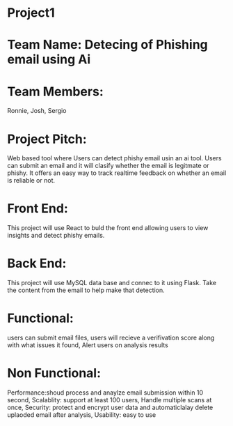 # Project1
# Team Name: Detecing of Phishing email using Ai
# Team Members:
Ronnie, Josh, Sergio
# Project Pitch:
Web based tool where Users can detect phishy email usin an ai tool. Users can submit an email and it will clasify whether the email is legitmate or phishy. It offers an easy way to track realtime feedback on whether an email is reliable or not. 
  
# Front End:
This project will use React to buld the front end allowing users to view insights and detect phishy emails. 

# Back End:
This project will use MySQL data base and connec to it using Flask. Take the content from the email to help make that detection. 

# Functional:
users can submit email files, users will recieve a verifivation score along with what issues it found, Alert users on analysis results

# Non Functional: 
Performance:shoud process and anaylze email submission within 10 second, Scalablity: support at least 100 users, Handle multiple scans at once, Security: protect and encrypt user data and automaticlalay delete uplaoded email after analysis, Usability: easy to use
